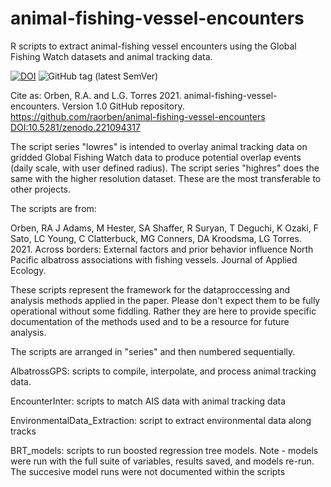 # animal-fishing-vessel-encounters
R scripts to extract animal-fishing vessel encounters using the Global Fishing Watch datasets and animal tracking data. 


[![DOI](https://zenodo.org/badge/221094317.svg)](https://zenodo.org/badge/latestdoi/221094317)
![GitHub tag (latest
SemVer)](https://img.shields.io/github/tag/raorben/animal-fishing-vessel-encounters.svg?color=blue&label=Version)

Cite as: Orben, R.A. and L.G. Torres 2021. animal-fishing-vessel-encounters. Version 1.0 GitHub
repository. <https://github.com/raorben/animal-fishing-vessel-encounters>
<DOI:10.5281/zenodo.221094317>



The script series "lowres" is intended to overlay animal tracking data on gridded Global Fishing Watch data to produce potential overlap events (daily scale, with user defined radius). The script series "highres" does the same with the higher resolution dataset. These are the most transferable to other projects. 

The scripts are from:

Orben, RA J Adams, M Hester, SA Shaffer, R Suryan, T Deguchi, K Ozaki, F Sato, LC Young, C Clatterbuck, MG Conners, DA Kroodsma, LG Torres. 2021. Across borders: External factors and prior behavior influence North Pacific albatross associations with fishing vessels. Journal of Applied Ecology. 

These scripts represent the framework for the dataproccessing and analysis methods applied in the paper. Please don't expect them to be fully operational without some fiddling. Rather they are here to provide specific documentation of the methods used and to be a resource for future analysis. 

The scripts are arranged in "series" and then numbered sequentially. 

AlbatrossGPS: scripts to compile, interpolate, and process animal tracking data. 

EncounterInter: scripts to match AIS data with animal tracking data

EnvironmentalData_Extraction: script to extract environmental data along tracks

BRT_models: scripts to run boosted regression tree models. Note - models were run with the full suite of variables, results saved, and models re-run. The succesive model runs were not documented within the scripts 

